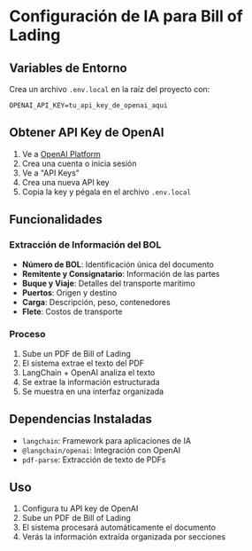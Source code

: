 # Configuración de IA para Bill of Lading

## Variables de Entorno

Crea un archivo `.env.local` en la raíz del proyecto con:

```env
OPENAI_API_KEY=tu_api_key_de_openai_aqui
```

## Obtener API Key de OpenAI

1. Ve a [OpenAI Platform](https://platform.openai.com/)
2. Crea una cuenta o inicia sesión
3. Ve a "API Keys"
4. Crea una nueva API key
5. Copia la key y pégala en el archivo `.env.local`

## Funcionalidades

### Extracción de Información del BOL

-   **Número de BOL**: Identificación única del documento
-   **Remitente y Consignatario**: Información de las partes
-   **Buque y Viaje**: Detalles del transporte marítimo
-   **Puertos**: Origen y destino
-   **Carga**: Descripción, peso, contenedores
-   **Flete**: Costos de transporte

### Proceso

1. Sube un PDF de Bill of Lading
2. El sistema extrae el texto del PDF
3. LangChain + OpenAI analiza el texto
4. Se extrae la información estructurada
5. Se muestra en una interfaz organizada

## Dependencias Instaladas

-   `langchain`: Framework para aplicaciones de IA
-   `@langchain/openai`: Integración con OpenAI
-   `pdf-parse`: Extracción de texto de PDFs

## Uso

1. Configura tu API key de OpenAI
2. Sube un PDF de Bill of Lading
3. El sistema procesará automáticamente el documento
4. Verás la información extraída organizada por secciones
